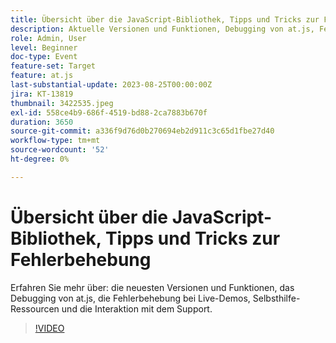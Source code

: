 ```yaml
---
title: Übersicht über die JavaScript-Bibliothek, Tipps und Tricks zur Fehlerbehebung
description: Aktuelle Versionen und Funktionen, Debugging von at.js, Fehlerbehebung bei Live-Demos, Selbsthilfe-Ressourcen und Interaktion mit Support.
role: Admin, User
level: Beginner
doc-type: Event
feature-set: Target
feature: at.js
last-substantial-update: 2023-08-25T00:00:00Z
jira: KT-13819
thumbnail: 3422535.jpeg
exl-id: 558ce4b9-686f-4519-bd88-2ca7883b670f
duration: 3650
source-git-commit: a336f9d76d0b270694eb2d911c3c65d1fbe27d40
workflow-type: tm+mt
source-wordcount: '52'
ht-degree: 0%

---
```


# Übersicht über die JavaScript-Bibliothek, Tipps und Tricks zur Fehlerbehebung

Erfahren Sie mehr über: die neuesten Versionen und Funktionen, das Debugging von at.js, die Fehlerbehebung bei Live-Demos, Selbsthilfe-Ressourcen und die Interaktion mit dem Support.

>[!VIDEO](https://video.tv.adobe.com/v/3422535/?learn=on)
